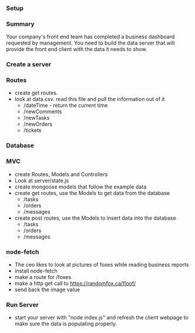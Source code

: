 ### Setup
<!-- * Fork, Clone, npm install, npm start -->


### Summary
Your company's front end team has completed a business dashboard requested by management. You need to build the data server that will provide the front end client with the data it needs to show.

### Create a server
<!-- * npm isntall express -->
<!-- * server/index.js -->
<!-- * listen on port 3001 -->
<!-- * connect to your mlab database -->

### Routes
* create get routes.
* look at data.csv. read this file and pull the information out of it
  * /dateTime - return the current time
  * /newComments
  * /newTasks
  * /newOrders
  * /tickets

### Database
<!-- * use mlab to create a database -->
<!-- * add 3 collections: messages, tasks, orders -->


### MVC
* create Routes, Models and Controllers
* Look at server/state.js
* create mongoose models that follow the example data
* create get routes, use the Models to get data from the database
  * /tasks
  * /orders
  * /messages
* create post routes, use the Models to insert data into the database
  * /tasks 
  * /orders
  * /messages 


### node-fetch
* The ceo likes to look at pictures of foxes while reading business reports
* install node-fetch
* make a route for /foxes
* make a http get call to https://randomfox.ca/floof/
* send back the image value


### Run Server
* start your server with "node index.js" and refresh the client webpage to make sure the data is populating properly. 





